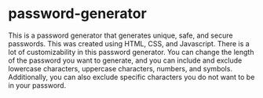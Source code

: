 # password-generator
This is a password generator that generates unique, safe, and secure passwords. This was created using HTML, CSS, and Javascript. There is a lot of customizability in this password generator. You can change the length of the password you want to generate, and you can include and exclude lowercase characters, uppercase characters, numbers, and symbols. Additionally, you can also exclude specific characters you do not want to be in your password.
